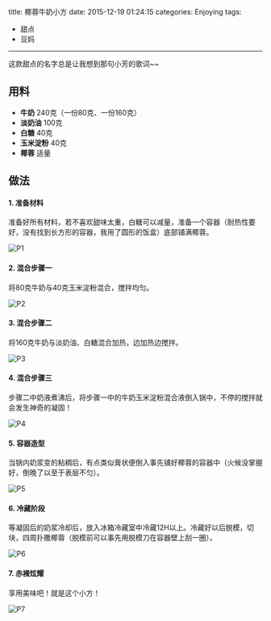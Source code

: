 title: 椰蓉牛奶小方
date: 2015-12-19 01:24:15
categories: Enjoying
tags:
 - 甜点
 - 豆妈
---

这款甜点的名字总是让我想到那句小芳的歌词~~

## 用料

* **牛奶** 240克（一份80克、一份160克）
* **淡奶油** 100克
* **白糖** 40克
* **玉米淀粉** 40克
* **椰蓉** 适量


## 做法

#### 1. 准备材料
准备好所有材料，若不喜欢甜味太重，白糖可以减量，准备一个容器（耐热性要好，没有找到长方形的容器，我用了圆形的饭盒）底部铺满椰蓉。

![P1](P1.jpg)

#### 2. 混合步骤一
将80克牛奶与40克玉米淀粉混合，搅拌均匀。

![P2](P2.jpg)

#### 3. 混合步骤二
将160克牛奶与淡奶油、白糖混合加热，边加热边搅拌。

![P3](P3.jpg)

#### 4. 混合步骤三
步骤二中奶液煮沸后，将步骤一中的牛奶玉米淀粉混合液倒入锅中，不停的搅拌就会发生神奇的凝固！

![P4](P4.jpg)

#### 5. 容器造型
当锅内奶浆变的粘稠后，有点类似膏状便倒入事先铺好椰蓉的容器中（火候没掌握好，倒晚了以至于表层不匀）。

![P5](P5.jpg)

#### 6. 冷藏阶段
等凝固后的奶浆冷却后，放入冰箱冷藏室中冷藏12H以上。冷藏好以后脱模，切块，四周扑撒椰蓉（脱模前可以事先用脱模刀在容器壁上刮一圈）。

![P6](P6.jpg)

#### 7. 赤裸炫耀
享用美味吧！就是这个小方！

![P7](P7.jpg)